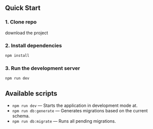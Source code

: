 ## Quick Start

### 1. Clone repo

download the project

### 2. Install dependencies

```bash
npm install
```

### 3. Run the development server

```bash
npm run dev
```

## Available scripts

- `npm run dev` — Starts the application in development mode at.
- `npm run db:generate` — Generates migrations based on the current schema.
- `npm run db:migrate` — Runs all pending migrations.